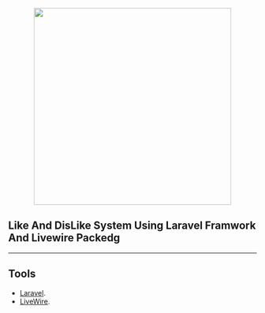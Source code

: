 <p align="center"><a href="https://laravel.com" target="_blank"><img src="https://png.pngtree.com/element_our/png/20181124/thumb-up-cartoon-png_246633.jpg" width="400"></a></p>


## Like And DisLike System Using Laravel Framwork And Livewire Packedg
-------------------------
## Tools
- [Laravel](https://laravel.com/docs).
- [LiveWire](https://laravel-livewire.com/docs/2.x/quickstart).



